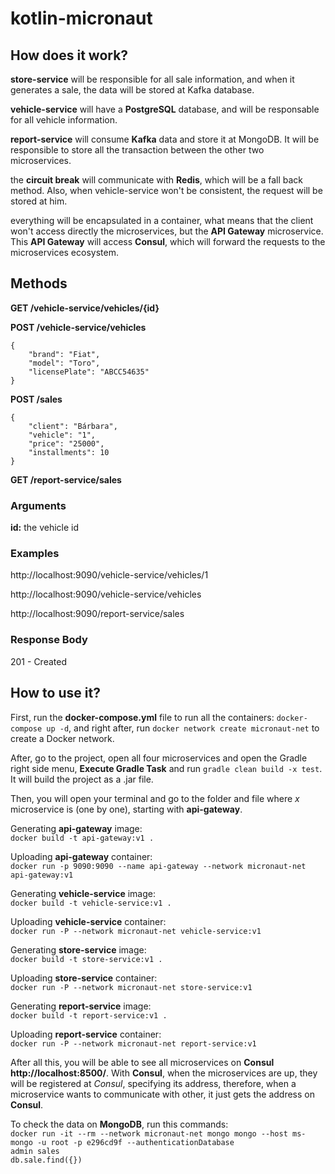 # kotlin-micronaut

## How does it work?
**store-service** will be responsible for all sale information, and when it generates a sale, the data will be stored at Kafka database. 

**vehicle-service** will have a **PostgreSQL** database, and will be responsable for all vehicle information.

**report-service** will consume **Kafka** data and store it at MongoDB. It will be responsible to store all the transaction between the other two microservices. 

the **circuit break** will communicate with **Redis**, which will be a fall back method. Also, when vehicle-service won't be consistent, the request will be stored at him. 

everything will be encapsulated in a container, what means that the client won't access directly the microservices, but the **API Gateway** microservice. This **API Gateway** will access **Consul**, which will forward the requests to the microservices ecosystem.

## Methods
**GET /vehicle-service/vehicles/{id}**

**POST /vehicle-service/vehicles**
```
{
    "brand": "Fiat",
    "model": "Toro",
    "licensePlate": "ABCC54635"
}
```
**POST /sales**
```
{
    "client": "Bárbara",
    "vehicle": "1",
    "price": "25000",
    "installments": 10
}
```
**GET /report-service/sales**
### Arguments

**id:** the vehicle id 

### Examples

http://localhost:9090/vehicle-service/vehicles/1

http://localhost:9090/vehicle-service/vehicles

http://localhost:9090/report-service/sales


### Response Body

201 - Created




## How to use it?

First, run the **docker-compose.yml** file to run all the containers:
```docker-compose up -d```, and right after, run ```docker network create micronaut-net``` to create a Docker network. 

After, go to the project, open all four microservices and open the Gradle right side menu, **Execute Gradle Task** and run ```gradle clean build -x test```. It will build the project as a .jar file. 

Then, you will open your terminal and go to the folder and file where *x* microservice is (one by one), starting with **api-gateway**.

Generating **api-gateway** image:<br>
```docker build -t api-gateway:v1 .``` 

Uploading **api-gateway** container:<br>
```docker run -p 9090:9090 --name api-gateway --network micronaut-net api-gateway:v1```

Generating **vehicle-service** image:<br>
```docker build -t vehicle-service:v1 .```

Uploading **vehicle-service** container:<br>
```docker run -P --network micronaut-net vehicle-service:v1```

Generating **store-service** image:<br>
```docker build -t store-service:v1 .```

Uploading **store-service** container:<br>
```docker run -P --network micronaut-net store-service:v1```

Generating **report-service** image:<br>
```docker build -t report-service:v1 .```

Uploading **report-service** container:<br>
```docker run -P --network micronaut-net report-service:v1```

After all this, you will be able to see all microservices on **Consul** **http://localhost:8500/**. With **Consul**, when the microservices are up, they will be registered at *Consul*, specifying its address, therefore, when a microservice wants to communicate with other, it just gets the address on **Consul**.

To check the data on **MongoDB**, run this commands:<br>
```docker run -it --rm --network micronaut-net mongo mongo --host ms-mongo -u root -p e296cd9f --authenticationDatabase```<br>
```admin sales```<br>
```db.sale.find({})```
